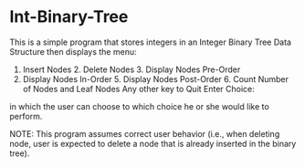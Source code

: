# Int-Binary-Tree
This is a simple program that stores integers in an Integer Binary Tree Data Structure
then displays the menu:
  
  1. Insert Nodes
	2. Delete Nodes
	3. Display Nodes Pre-Order
  4. Display Nodes In-Order
	5. Display Nodes Post-Order
	6. Count Number of Nodes and Leaf Nodes
	Any other key to Quit
	Enter Choice:

in which the user can choose to which choice he or she would like to perform.

NOTE: This program assumes correct user behavior (i.e., when deleting node, user is expected to delete a node that is
      already inserted in the binary tree).
